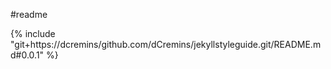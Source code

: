 #readme

{% include "git+https://dcremins/github.com/dCremins/jekyllstyleguide.git/README.md#0.0.1" %}
